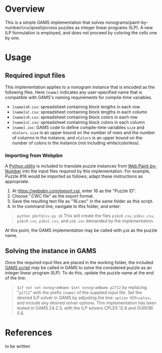 # Overview
This is a simple GAMS implementation that solves nonograms/paint-by-number/crucipixel/picross puzzles as integer linear programs (ILP). A new ILP formulation is employed, and does not proceed by coloring the cells one by one.

# Usage

## Required input files

This implementation applies to a nonogram instance that is encoded as the following files. 
Here `[name]` indicates any user-specified name that is compatible with GAMS's naming requirements for compile-time variables.

*   `[name]sR.csv`: spreadsheet containing block lengths in each row
*   `[name]sC.csv`: spreadsheet containing block lengths in each column
*   `[name]cR.csv`: spreadsheet containing block colors in each row
*   `[name]cC.csv`: spreadsheet containing block colors in each column
*   `[name].inc`: GAMS code to define compile-time variables `size` and `nColors`. `size` is an upper bound on the number of rows and the number of columns in the instance, and `nColors` is an upper bound on the number of colors in the instance (not including white/colorless).

### Importing from Webpbn

A [Python utility](pbnToCsv.py) is included to translate puzzle instances from [Web Paint-by-Number](https://webpbn.com) into the input files required by this implementation. For example, Puzzle #16 would be imported as follows; adapt these instructions as appropriate.

1. At https://webpbn.com/export.cgi, enter 16 as the "Puzzle ID".
2. Choose ".CWC file" as the export format.
3. Save the resulting text file as "16.cwc" in the same folder as this script.
4. In the command line, navigate to this folder, and enter:
> `python pbnToCsv.py 16`
This will create the files `p16sR.csv`, `p16sc.csv`, `p16cR.csv`, `p16cC.csv`, and `p16.inc` demanded by the implementation.

At this point, the GAMS implementation may be called with `p16` as the puzzle name.

## Solving the instance in GAMS

Once the required input files are placed in the working folder, the included [GAMS script](nonogram.gms) may be called in GAMS to solve the considered puzzle as an integer linear program (ILP). To do this, update the puzzle name at the end of the line:
> `$if not set nonogramName $set nonogramName p2712`
by replacing "`p2712`" with the prefix `[name]` of the supplied input file. Set the desired ILP solver in GAMS by adjusting the line:
> `option MIP=cplex;`
and include any desired solver options.
This implementation has been tested in GAMS 24.2.3, with the ILP solvers CPLEX 12.6 and GUROBI 5.6.


# References
to be written
